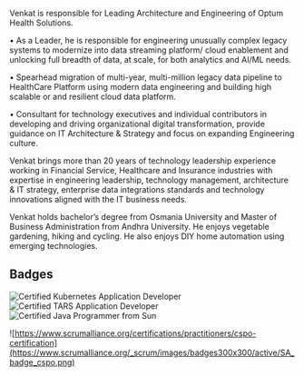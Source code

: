 

Venkat is responsible for Leading Architecture and Engineering of Optum Health Solutions.

•   As a Leader, he is responsible for engineering unusually complex legacy systems to modernize into data streaming platform/ cloud enablement and unlocking full breadth of data, at scale, for both analytics and AI/ML needs.

•   Spearhead migration of multi-year, multi-million legacy data pipeline to HealthCare Platform using modern data engineering and building high scalable or and resilient cloud data platform.

•   Consultant for technology executives and individual contributors in developing and driving organizational digital transformation, provide guidance on IT Architecture & Strategy and focus on expanding Engineering culture.

Venkat brings more than 20 years of technology leadership experience working in Financial Service, Healthcare and Insurance industries with expertise in engineering leadership, technology management, architecture & IT strategy, enterprise data integrations standards and technology innovations aligned with the IT business needs.

Venkat holds bachelor’s degree from Osmania University and Master of Business Administration from Andhra University. He enjoys vegetable gardening, hiking and cycling. He also enjoys DIY home automation using emerging technologies.


## Badges

![Certified Kubernetes Application Developer](https://training.linuxfoundation.org/wp-content/uploads/2019/03/kubernetes-ckad-color-300x294.png)
![Certified TARS Application Developer](https://training.linuxfoundation.org/wp-content/uploads/2021/06/Training_Badges_TARS-300x300.png)
![Certified Java Programmer from Sun](https://www.logolynx.com/images/logolynx/s_f9/f93be9f100b8db1369321835fdd94efd.jpeg)

![https://www.scrumalliance.org/certifications/practitioners/cspo-certification](https://www.scrumalliance.org/_scrum/images/badges300x300/active/SA_badge_cspo.png)
